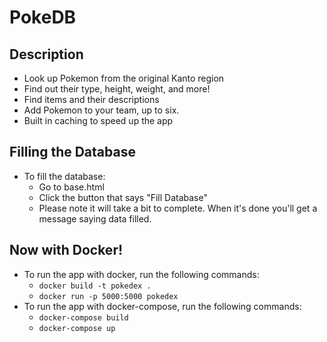 # PokeDB

## Description
- Look up Pokemon from the original Kanto region
- Find out their type, height, weight, and more!
- Find items and their descriptions
- Add Pokemon to your team, up to six.
- Built in caching to speed up the app

## Filling the Database
- To fill the database:
  - Go to base.html
  - Click the button that says "Fill Database"
  - Please note it will take a bit to complete. When it's done you'll get a message saying data filled.

## Now with Docker!
- To run the app with docker, run the following commands:
  - `docker build -t pokedex .`
  - `docker run -p 5000:5000 pokedex`
- To run the app with docker-compose, run the following commands:
  - `docker-compose build`
  - `docker-compose up`


